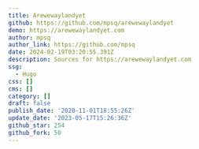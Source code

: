 ```yaml
---
title: Arewewaylandyet
github: https://github.com/mpsq/arewewaylandyet
demo: https://arewewaylandyet.com
author: mpsq
author_link: https://github.com/mpsq
date: 2024-02-19T03:20:55.391Z
description: Sources for https://arewewaylandyet.com
ssg:
  - Hugo
css: []
cms: []
category: []
draft: false
publish_date: '2020-11-01T18:55:26Z'
update_date: '2023-05-17T15:26:36Z'
github_star: 254
github_fork: 50
---
```


